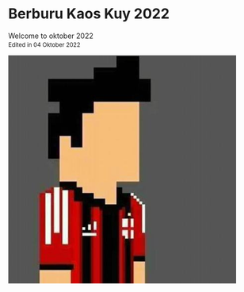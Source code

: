 # Berburu Kaos Kuy 2022

Welcome to oktober 2022 <br>
<small>Edited in 04 Oktober 2022</small>

![Photo](./image.jpeg)